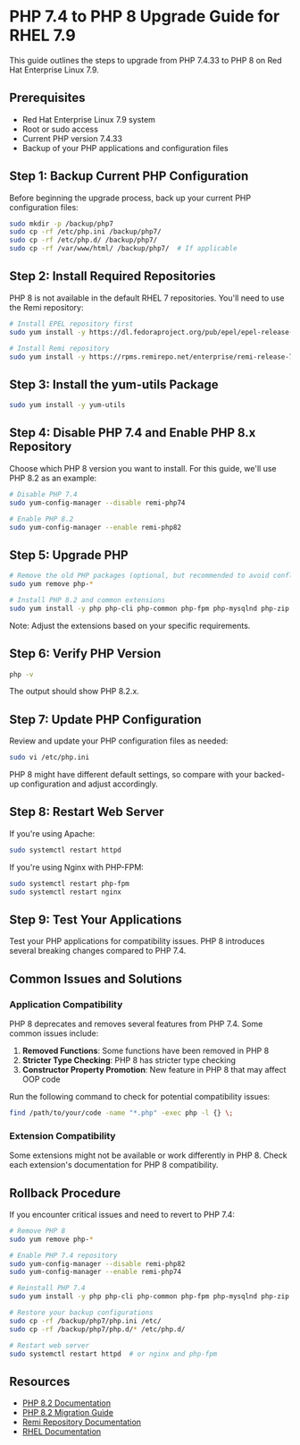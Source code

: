# PHP 7.4 to PHP 8 Upgrade Guide for RHEL 7.9

This guide outlines the steps to upgrade from PHP 7.4.33 to PHP 8 on Red Hat Enterprise Linux 7.9.

## Prerequisites

* Red Hat Enterprise Linux 7.9 system
* Root or sudo access
* Current PHP version 7.4.33
* Backup of your PHP applications and configuration files

## Step 1: Backup Current PHP Configuration

Before beginning the upgrade process, back up your current PHP configuration files:

```bash
sudo mkdir -p /backup/php7
sudo cp -rf /etc/php.ini /backup/php7/
sudo cp -rf /etc/php.d/ /backup/php7/
sudo cp -rf /var/www/html/ /backup/php7/  # If applicable
```

## Step 2: Install Required Repositories

PHP 8 is not available in the default RHEL 7 repositories. You'll need to use the Remi repository:

```bash
# Install EPEL repository first
sudo yum install -y https://dl.fedoraproject.org/pub/epel/epel-release-latest-7.noarch.rpm

# Install Remi repository
sudo yum install -y https://rpms.remirepo.net/enterprise/remi-release-7.rpm
```

## Step 3: Install the yum-utils Package

```bash
sudo yum install -y yum-utils
```

## Step 4: Disable PHP 7.4 and Enable PHP 8.x Repository

Choose which PHP 8 version you want to install. For this guide, we'll use PHP 8.2 as an example:

```bash
# Disable PHP 7.4
sudo yum-config-manager --disable remi-php74

# Enable PHP 8.2
sudo yum-config-manager --enable remi-php82
```

## Step 5: Upgrade PHP

```bash
# Remove the old PHP packages (optional, but recommended to avoid conflicts)
sudo yum remove php-*

# Install PHP 8.2 and common extensions
sudo yum install -y php php-cli php-common php-fpm php-mysqlnd php-zip php-devel php-gd php-mcrypt php-mbstring php-curl php-xml php-pear php-bcmath php-json php-intl php-opcache
```

Note: Adjust the extensions based on your specific requirements.

## Step 6: Verify PHP Version

```bash
php -v
```

The output should show PHP 8.2.x.

## Step 7: Update PHP Configuration

Review and update your PHP configuration files as needed:

```bash
sudo vi /etc/php.ini
```

PHP 8 might have different default settings, so compare with your backed-up configuration and adjust accordingly.

## Step 8: Restart Web Server

If you're using Apache:

```bash
sudo systemctl restart httpd
```

If you're using Nginx with PHP-FPM:

```bash
sudo systemctl restart php-fpm
sudo systemctl restart nginx
```

## Step 9: Test Your Applications

Test your PHP applications for compatibility issues. PHP 8 introduces several breaking changes compared to PHP 7.4.

## Common Issues and Solutions

### Application Compatibility

PHP 8 deprecates and removes several features from PHP 7.4. Some common issues include:

1. **Removed Functions**: Some functions have been removed in PHP 8
2. **Stricter Type Checking**: PHP 8 has stricter type checking
3. **Constructor Property Promotion**: New feature in PHP 8 that may affect OOP code

Run the following command to check for potential compatibility issues:

```bash
find /path/to/your/code -name "*.php" -exec php -l {} \;
```

### Extension Compatibility

Some extensions might not be available or work differently in PHP 8. Check each extension's documentation for PHP 8 compatibility.

## Rollback Procedure

If you encounter critical issues and need to revert to PHP 7.4:

```bash
# Remove PHP 8
sudo yum remove php-*

# Enable PHP 7.4 repository
sudo yum-config-manager --disable remi-php82
sudo yum-config-manager --enable remi-php74

# Reinstall PHP 7.4
sudo yum install -y php php-cli php-common php-fpm php-mysqlnd php-zip php-devel php-gd php-mcrypt php-mbstring php-curl php-xml php-pear php-bcmath php-json

# Restore your backup configurations
sudo cp -rf /backup/php7/php.ini /etc/
sudo cp -rf /backup/php7/php.d/* /etc/php.d/

# Restart web server
sudo systemctl restart httpd  # or nginx and php-fpm
```

## Resources

- [PHP 8.2 Documentation](https://www.php.net/releases/8.2/en.php)
- [PHP 8.2 Migration Guide](https://www.php.net/manual/en/migration82.php)
- [Remi Repository Documentation](https://blog.remirepo.net/pages/Config-en)
- [RHEL Documentation](https://access.redhat.com/documentation/en-us/red_hat_enterprise_linux/7)
